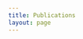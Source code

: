 ```yaml
---
title: Publications
layout: page
---
```


<script src="https://bibbase.org/show?bib=https%3A%2F%2Fesamjones.github.io%2Fbiblio%2Fdbase.bib&jsonp=1&group0=year&folding=1"></script>
